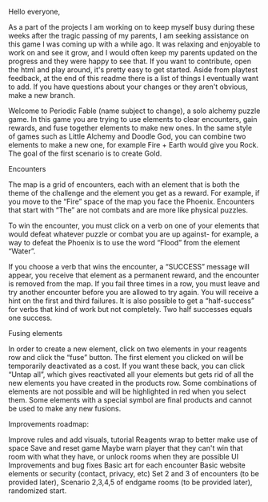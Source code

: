 
Hello everyone,

As a part of the projects I am working on to keep myself busy during these weeks after the tragic passing of my parents, I am seeking assistance on this game I was coming up with a while ago. It was relaxing and enjoyable to work on and see it grow, and I would often keep my parents updated on the progress and they were happy to see that. If you want to contribute, open the html and play around, it's pretty easy to get started. Aside from playtest feedback, at the end of this readme there is a list of things I eventually want to add. If you have questions about your changes or they aren't obvious, make a new branch. 




Welcome to Periodic Fable (name subject to change), a solo alchemy puzzle game. In this game you are trying to use elements to clear encounters, gain rewards, and fuse together elements to make new ones. In the same style of games such as Little Alchemy and Doodle God, you can combine two elements to make a new one, for example Fire + Earth would give you Rock. The goal of the first scenario is to create Gold. 

Encounters

The map is a grid of encounters, each with an element that is both the theme of the challenge and the element you get as a reward. For example, if you move to the “Fire” space of the map you face the Phoenix. Encounters that start with “The” are not combats and are more like physical puzzles. 

To win the encounter, you must click on a verb on one of your elements that would defeat whatever puzzle or combat you are up against- for example, a way to defeat the Phoenix is to use the word “Flood” from the element “Water”. 

If you choose a verb that wins the encounter, a “SUCCESS” message will appear, you receive that element as a permanent reward, and the encounter is removed from the map. If you fail three times in a row, you must leave and try another encounter before you are allowed to try again. You will receive a hint on the first and third failures. It is also possible to get a “half-success” for verbs that kind of work but not completely. Two half successes equals one success. 

Fusing elements

In order to create a new element, click on two elements in your reagents row and click the “fuse” button. The first element you clicked on will be temporarily deactivated as a cost. If you want these back, you can click “Untap all”, which gives reactivated all your elements but gets rid of all the new elements you have created in the products row. Some combinations of elements are not possible and will be highlighted in red when you select them. Some elements with a special symbol are final products and cannot be used to make any new fusions. 

Improvements roadmap: 

Improve rules and add visuals, tutorial
Reagents wrap to better make use of space 
Save and reset game
Maybe warn player that they can't win that room with what they have, or unlock rooms when they are possible
UI Improvements and bug fixes
Basic art for each encounter
Basic website elements or security (contact, privacy, etc)
Set 2 and 3 of encounters (to be provided later), Scenario 2,3,4,5 of endgame rooms (to be provided later), randomized start.
